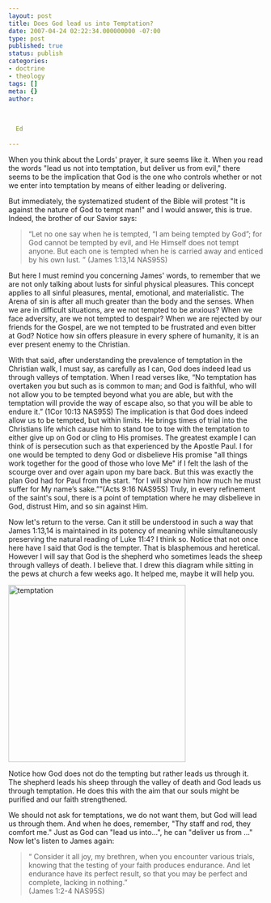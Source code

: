 ```yaml
---
layout: post
title: Does God lead us into Temptation?
date: 2007-04-24 02:22:34.000000000 -07:00
type: post
published: true
status: publish
categories:
- doctrine
- theology
tags: []
meta: {}
author:
  
  
  
  Ed
  
---
```

<p>When you think about the Lords' prayer, it sure seems like it. When you read the words "lead us not into temptation, but deliver us from evil,"  there seems to be the implication that God is the one who controls whether or not we enter into temptation by means of either leading or delivering.</p>
<p>But immediately, the systematized student of the Bible will protest "It is against the nature of God to tempt man!" and I would answer, this is true. Indeed, the brother of our Savior says:</p>
<blockquote><p> “Let no one say when he is tempted, “I am being tempted by God”; for God cannot be tempted by evil, and He Himself does not tempt anyone.  But each one is tempted when he is carried away and enticed by his own lust. ” (James 1:13,14 NAS95S)</p></blockquote>
<p>But here I must remind you concerning James' words, to remember that we are not only talking about lusts for sinful physical pleasures.  This concept applies to all sinful pleasures, mental, emotional, and materialistic.  The Arena of sin is after all much greater than the body and the senses.  When we are in difficult situations, are we not tempted to be anxious? When we face adversity, are we not tempted to despair? When we are rejected by our friends for the Gospel, are we not tempted to be frustrated and even bitter at God?  Notice how sin offers pleasure in every sphere of humanity, it is an ever present enemy to the Christian.</p>
<p>With that said, after understanding the prevalence of temptation in the Christian walk, I must say, as carefully as I can, God does indeed lead us through valleys of temptation.  When I read verses like, “No temptation has overtaken you but such as is common to man; and God is faithful, who will not allow you to be tempted beyond what you are able, but with the temptation will provide the way of escape also, so that you will be able to endure it.” (1Cor 10:13 NAS95S)  The implication is that God does indeed allow us to be tempted, but within limits.  He brings times of trial into the Christians life which cause him to stand toe to toe with the temptation to either give up on God or cling to His promises.  The greatest example I can think of is persecution such as that experienced by the Apostle Paul.  I for one would be tempted to deny God or disbelieve His promise "all things work together for the good of those who love Me" if I felt the lash of the scourge over and over again upon my bare back.  But this was exactly the plan God had for Paul from the start. “for I will show him how much he must suffer for My name’s sake.””(Acts 9:16 NAS95S) Truly, in every refinement of the saint's soul, there is a point of temptation where he may disbelieve in God, distrust Him, and so sin against Him.</p>
<p>Now let's return to the verse.  Can it still be understood in such a way that James 1:13,14 is maintained in its potency of meaning while simultaneously preserving the natural reading of Luke 11:4? I think so.  Notice that not once here have I said that God is the tempter.  That is blasphemous and heretical.  However I will say that God is the shepherd who sometimes leads the sheep through valleys of death.  I believe that.  I drew this diagram while sitting in the pews at church a few weeks ago.  It helped me, maybe it will help you.</p>
<p><img src="{{ site.baseurl }}/assets/temptation.jpg" alt="temptation" width="350" /></p>
<p>Notice how God does not do the tempting but rather leads us through it.  The shepherd leads his sheep through the valley of death and God  leads us through temptation. He does this with the aim that our souls might be purified and our faith strengthened.</p>
<p>We should not ask for temptations, we do not want them, but God will lead us through them.  And when he does, remember, "Thy staff and rod, they comfort me." Just as God can "lead us into...", he can "deliver us from ..."  Now let's listen to James again:</p>
<blockquote><p>“  Consider it all joy, my brethren, when you encounter various trials, knowing that the testing of your faith produces endurance. And let endurance have its perfect result, so that you may be perfect and complete, lacking in nothing.”<br />
(James 1:2-4 NAS95S)</p></blockquote>
